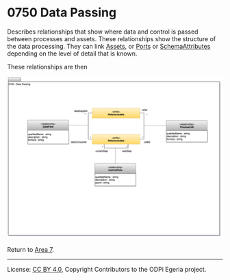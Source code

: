 <!-- SPDX-License-Identifier: CC-BY-4.0 -->
<!-- Copyright Contributors to the ODPi Egeria project. -->

# 0750 Data Passing

Describes relationships that show where data and control is passed between processes and assets.
These relationships show the structure of the data processing.
They can link [Assets](0010-Base-Model.md), or [Ports](0290-Ports.md) or [SchemaAttributes](0505-Schema-Attributes.md)
depending on the level of detail that is known.

These relationships are then 


![UML](0750-Data-Passing.png#pagewidth)


Return to [Area 7](Area-7-models.md).

----
License: [CC BY 4.0](https://creativecommons.org/licenses/by/4.0/),
Copyright Contributors to the ODPi Egeria project.